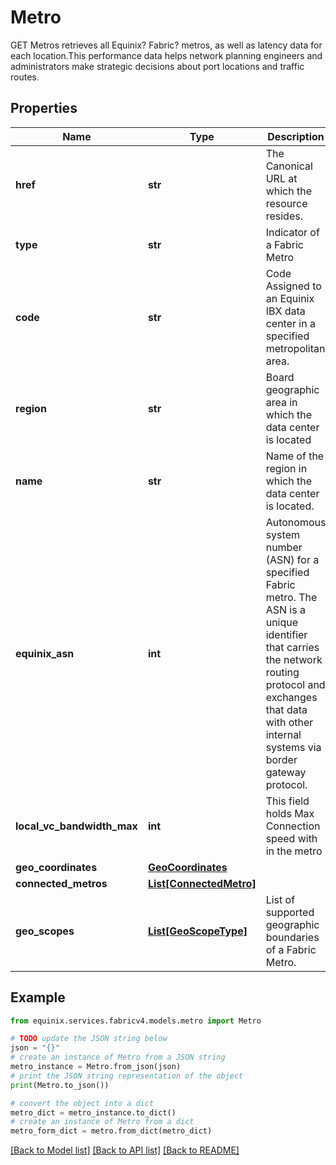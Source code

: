 # Metro

GET Metros retrieves all Equinix? Fabric? metros, as well as latency data for each location.This performance data helps network planning engineers and administrators make strategic decisions about port locations and traffic routes.

## Properties

Name | Type | Description | Notes
------------ | ------------- | ------------- | -------------
**href** | **str** | The Canonical URL at which the resource resides. | [optional] 
**type** | **str** | Indicator of a Fabric Metro | [optional] 
**code** | **str** | Code Assigned to an Equinix IBX data center in a specified metropolitan area. | [optional] 
**region** | **str** | Board geographic area in which the data center is located | [optional] 
**name** | **str** | Name of the region in which the data center is located. | [optional] 
**equinix_asn** | **int** | Autonomous system number (ASN) for a specified Fabric metro. The ASN is a unique identifier that carries the network routing protocol and exchanges that data with other internal systems via border gateway protocol. | [optional] 
**local_vc_bandwidth_max** | **int** | This field holds Max Connection speed with in the metro | [optional] 
**geo_coordinates** | [**GeoCoordinates**](GeoCoordinates.md) |  | [optional] 
**connected_metros** | [**List[ConnectedMetro]**](ConnectedMetro.md) |  | [optional] 
**geo_scopes** | [**List[GeoScopeType]**](GeoScopeType.md) | List of supported geographic boundaries of a Fabric Metro. | [optional] 

## Example

```python
from equinix.services.fabricv4.models.metro import Metro

# TODO update the JSON string below
json = "{}"
# create an instance of Metro from a JSON string
metro_instance = Metro.from_json(json)
# print the JSON string representation of the object
print(Metro.to_json())

# convert the object into a dict
metro_dict = metro_instance.to_dict()
# create an instance of Metro from a dict
metro_form_dict = metro.from_dict(metro_dict)
```
[[Back to Model list]](../README.md#documentation-for-models) [[Back to API list]](../README.md#documentation-for-api-endpoints) [[Back to README]](../README.md)


